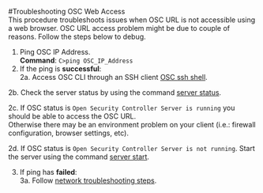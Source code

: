 #Troubleshooting OSC Web Access  
This procedure troubleshoots issues when OSC URL is not accessible using a web browser. OSC URL access problem might be due to couple of reasons. Follow the steps below to debug.

1. Ping OSC IP Address.  
   **Command**: `C>ping OSC_IP_Address`
2. If the ping  is **successful**:  
 2a. Access OSC CLI through an SSH client [OSC ssh shell](/gettingstarted/accessing.md#user-content-accessing-osc-through-cli). 

 2b. Check the server status by using the command [server status](/references/cli.md/#user-content-server-status).  

 2c. If OSC status is `Open Security Controller Server is running` you should be able to access the OSC URL.  
Otherwise there may be an environment problem on your client (i.e.: firewall configuration, browser settings, etc).  

 2d. If OSC status is `Open Security Controller Server is not running`. Start the server using the command  [server start](/references/cli.md/#user-content-server-start).  

3.  If ping has **failed**:  
 3a. Follow [network troubleshooting steps](/troubleshooting/network-troubleshooting/osc-networking.md).  
